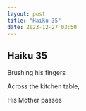 ```yaml
---
layout: post
title: "Haiku 35"
date: 2023-12-27 03:50
---
```

Haiku 35
-
Brushing his fingers

Across the kitchen table,

His Mother passes
